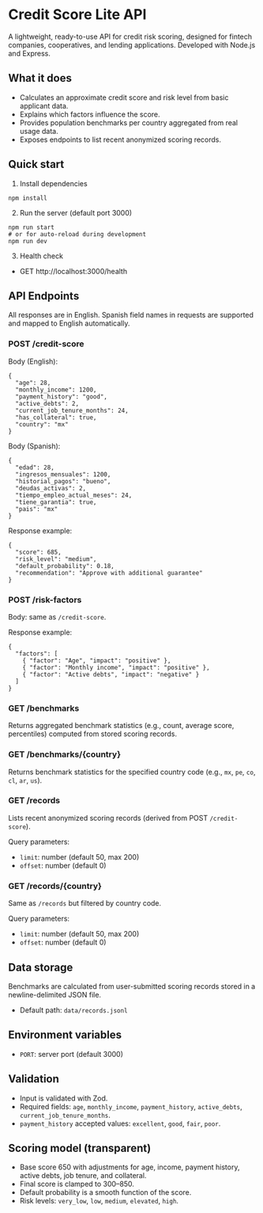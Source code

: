 # Credit Score Lite API

A lightweight, ready-to-use API for credit risk scoring, designed for fintech companies, cooperatives, and lending applications. Developed with Node.js and Express.

## What it does

- Calculates an approximate credit score and risk level from basic applicant data.
- Explains which factors influence the score.
- Provides population benchmarks per country aggregated from real usage data.
- Exposes endpoints to list recent anonymized scoring records.

## Quick start

1. Install dependencies

```
npm install
```

2. Run the server (default port 3000)

```
npm run start
# or for auto-reload during development
npm run dev
```

3. Health check

- GET http://localhost:3000/health

## API Endpoints

All responses are in English. Spanish field names in requests are supported and mapped to English automatically.

### POST /credit-score

Body (English):

```
{
  "age": 28,
  "monthly_income": 1200,
  "payment_history": "good",
  "active_debts": 2,
  "current_job_tenure_months": 24,
  "has_collateral": true,
  "country": "mx"
}
```

Body (Spanish):

```
{
  "edad": 28,
  "ingresos_mensuales": 1200,
  "historial_pagos": "bueno",
  "deudas_activas": 2,
  "tiempo_empleo_actual_meses": 24,
  "tiene_garantia": true,
  "pais": "mx"
}
```

Response example:

```
{
  "score": 685,
  "risk_level": "medium",
  "default_probability": 0.18,
  "recommendation": "Approve with additional guarantee"
}
```

### POST /risk-factors

Body: same as `/credit-score`.

Response example:

```
{
  "factors": [
    { "factor": "Age", "impact": "positive" },
    { "factor": "Monthly income", "impact": "positive" },
    { "factor": "Active debts", "impact": "negative" }
  ]
}
```

### GET /benchmarks

Returns aggregated benchmark statistics (e.g., count, average score, percentiles) computed from stored scoring records.

### GET /benchmarks/{country}

Returns benchmark statistics for the specified country code (e.g., `mx`, `pe`, `co`, `cl`, `ar`, `us`).

### GET /records

Lists recent anonymized scoring records (derived from POST `/credit-score`).

Query parameters:

- `limit`: number (default 50, max 200)
- `offset`: number (default 0)

### GET /records/{country}

Same as `/records` but filtered by country code.

Query parameters:

- `limit`: number (default 50, max 200)
- `offset`: number (default 0)

## Data storage

Benchmarks are calculated from user-submitted scoring records stored in a newline-delimited JSON file.

- Default path: `data/records.jsonl`

## Environment variables

- `PORT`: server port (default 3000)

## Validation

- Input is validated with Zod.
- Required fields: `age`, `monthly_income`, `payment_history`, `active_debts`, `current_job_tenure_months`.
- `payment_history` accepted values: `excellent`, `good`, `fair`, `poor`.

## Scoring model (transparent)

- Base score 650 with adjustments for age, income, payment history, active debts, job tenure, and collateral.
- Final score is clamped to 300–850.
- Default probability is a smooth function of the score.
- Risk levels: `very_low`, `low`, `medium`, `elevated`, `high`.
